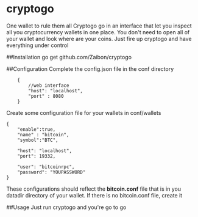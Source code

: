 cryptogo
=======

 One wallet to rule them all
 Cryptogo go in an interface that let you inspect all you cryptocurrency wallets in one place.
 You don't need to open all of your wallet and look where are your coins. Just fire up cryptogo and have everything under control

##Installation
	go get github.com/Zaibon/cryptogo

##Configuration
Complete the config.json file in the conf directory
```
	{
		//web interface
		"host": "localhost",
		"port" : 8080
	}
```
Create some configuration file for your wallets in conf/wallets
```
{
	"enable":true,
	"name" : "bitcoin",
    "symbol":"BTC",

    "host": "localhost",
    "port": 19332,

    "user": "bitcoinrpc",
    "password": "YOUPASSWORD"
}
```
These configurations should reflect the **bitcoin.conf** file that is in you datadir directory of your wallet. If there is no bitcoin.conf file, create it

##Usage
Just run cryptogo and you're go to go